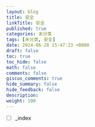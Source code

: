 ```yaml
---
layout: blog
title: 安全
linkTitle: 安全
published: true
categories: 未分类
tags: [未分类, 安全]
date: 2024-06-28 15:47:23 +0800
draft: false
toc: true
toc_hide: false
math: false
comments: false
giscus_comments: true
hide_summary: false
hide_feedback: false
description: 
weight: 100
---
```


- [ ] _index